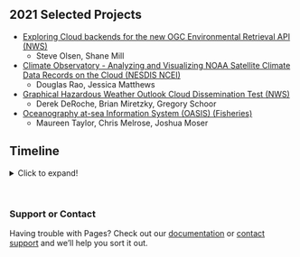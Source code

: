 ## 2021 Selected Projects
- [Exploring Cloud backends for the new OGC Environmental Retrieval API (NWS)](https://github.com/ESIPFed/ncpp/blob/main/Exploring_Cloud_Backends/Proposal.pdf)
   - Steve Olsen, Shane Mill
- [Climate Observatory - Analyzing and Visualizing NOAA Satellite Climate Data Records on the Cloud (NESDIS NCEI)](https://github.com/ESIPFed/ncpp/blob/main/Climate_Observatory/Proposal.pdf)
   - Douglas Rao, Jessica Matthews
- [Graphical Hazardous Weather Outlook Cloud Dissemination Test (NWS)](https://github.com/ESIPFed/ncpp/blob/main/Graphical_Hazard_Weather/Proposal.pdf)
   - Derek DeRoche, Brian Miretzky, Gregory Schoor 
- [Oceanography at-sea Information System (OASIS) (Fisheries)](https://github.com/ESIPFed/ncpp/blob/main/OASIS/Proposal.pdf)
   - Maureen Taylor, Chris Melrose, Joshua Moser


## Timeline
<details>
  <summary>Click to expand!</summary>
  
  <li>August: NCPP solicitation released and distributed through NOAA EDMC</li>
  <li>September: Submission deadline and project selection</li>
  <li>October: Kickoff meeting ESIP/BDP and selected projects</li>
  <li>November: Architecture diagram sharing/discussion. Set up each team with credentials and least-permissions on AWS</li>
  <li>December: Initial group meeting between NCPP projects and cloud-provider team</li>
  <li>January: NCPP project leads attend the ESIP January Meeting & share project status during all-project checkin. </li>
  <li>February: </li>
  <li>March:  </li>
  <li>March:  </li>
  <li>April: </li>
  <li>May: </li>
  <li>June: </li>
  <li>Present project status/outcome at ESIP July Meeting. </li>
 </details>

<p>&nbsp;</p>


### Support or Contact

Having trouble with Pages? Check out our [documentation](https://docs.github.com/categories/github-pages-basics/) or [contact support](https://support.github.com/contact) and we’ll help you sort it out.
